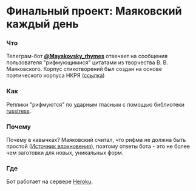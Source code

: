 # Финальный проект: Маяковский каждый день
### Что
Телеграм-бот **[@Mayakovsky_rhymes](https://web.telegram.org/p=@Mayakovsky_bot)** отвечает на сообщения пользователя "рифмующимися" цитатами из творчества В. В. Маяковского.
Корпус стихотворений был создан на основе поэтического корпуса НКРЯ ([ссылка](http://search.ruscorpora.ru/search.xml?env=alpha&mode=poetic&sort=gr_created_&text=meta&doc_author=%c2.%20%c2.%20%cc%e0%ff%ea%ee%e2%f1%ea%e8%e9))
### Как
Реплики "рифмуются" по ударным гласным с помощью библиотеки [russtress](https://pypi.org/project/russtress/).
### Почему
Почему в кавычках? Маяковский считал, что рифма не должна быть простой ([Источник вдохновения](https://ru.wikisource.org/wiki/%D0%9A%D0%B0%D0%BA_%D0%B4%D0%B5%D0%BB%D0%B0%D1%82%D1%8C_%D1%81%D1%82%D0%B8%D1%85%D0%B8%3F_(%D0%9C%D0%B0%D1%8F%D0%BA%D0%BE%D0%B2%D1%81%D0%BA%D0%B8%D0%B9))), поэтому ответы бота - это не более чем заготовки для новых, уникальных форм.
### Где
Бот работает на сервере [Heroku](https://app-mayakovsky.herokuapp.com/).
